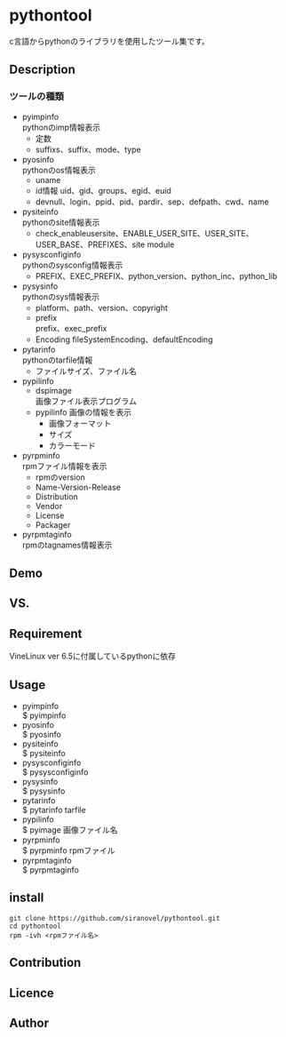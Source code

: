 pythontool
==========
c言語からpythonのライブラリを使用したツール集です。

## Description ##
### ツールの種類 ###
* pyimpinfo  
  pythonのimp情報表示
  - 定数
  - suffixs、suffix、mode、type
* pyosinfo  
  pythonのos情報表示
  - uname
  - id情報
  uid、gid、groups、egid、euid  
  - devnull、login、ppid、pid、pardir、sep、defpath、cwd、name
* pysiteinfo  
  pythonのsite情報表示
  - check_enableusersite、ENABLE_USER_SITE、USER_SITE、USER_BASE、PREFIXES、site module
* pysysconfiginfo  
  pythonのsysconfig情報表示
  - PREFIX、EXEC_PREFIX、python_version、python_inc、python_lib
* pysysinfo  
  pythonのsys情報表示  
  - platform、path、version、copyright
  - prefix  
    prefix、exec_prefix  
  - Encoding
  fileSystemEncoding、defaultEncoding
* pytarinfo  
  pythonのtarfile情報  
  - ファイルサイズ、ファイル名
* pypilinfo  
  - dspimage  
  画像ファイル表示プログラム
  - pypilinfo
  画像の情報を表示
    - 画像フォーマット
    - サイズ
    - カラーモード
* pyrpminfo  
  rpmファイル情報を表示
    - rpmのversion
    - Name-Version-Release
    - Distribution
    - Vendor
    - License
    - Packager
* pyrpmtaginfo  
   rpmのtagnames情報表示
  
  
## Demo ##

## VS. ##

## Requirement ##
VineLinux ver 6.5に付属しているpythonに依存

## Usage ##
* pyimpinfo  
  $ pyimpinfo  
* pyosinfo  
  $ pyosinfo
* pysiteinfo  
  $ pysiteinfo
* pysysconfiginfo  
  $ pysysconfiginfo
* pysysinfo  
  $ pysysinfo
* pytarinfo  
  $ pytarinfo tarfile
* pypilinfo  
  $ pyimage 画像ファイル名
* pyrpminfo  
  $ pyrpminfo rpmファイル
* pyrpmtaginfo  
  $ pyrpmtaginfo

## install ##
    git clone https://github.com/siranovel/pythontool.git  
    cd pythontool  
    rpm -ivh <rpmファイル名>  

## Contribution ##

## Licence ##

## Author ##
